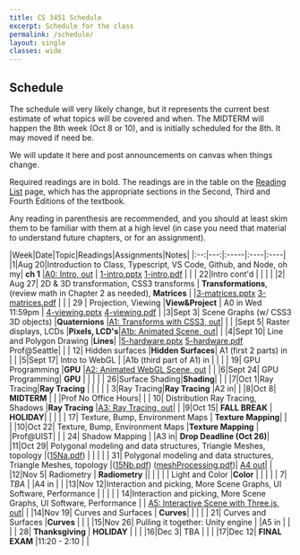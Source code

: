 ```yaml
---
title: CS 3451 Schedule
excerpt: Schedule for the class
permalink: /schedule/
layout: single
classes: wide
---
```


## Schedule

The schedule will very likely change, but it represents the current best estimate of what topics will be covered and when.  The MIDTERM will happen the 8th week (Oct 8 or 10), and is initially scheduled for the 8th.  It may moved if need be. 

We will update it here and post announcements on canvas when things change.

Required readings are in bold. The readings are in the table on the [Reading List](/readings/) page, which has the appropriate sections in the Second, Third and Fourth Editions of the textbook.

Any reading in parenthesis are recommended, and you should at least skim them to be familiar with them at a high level (in case you need that material to understand future chapters, or for an assignment).

|Week|Date|Topic|Readings|Assignments|Notes|
|:--:|---:|:-----|:----|:----|
|1|Aug 20|Introduction to Class, Typescript, VS Code, Github, and Node, oh my| **ch 1** |[A0: Intro, out](https://github.com/cs3451/f19-a0) | [1-intro.pptx](/assets/1-intro.pptx) [1-intro.pdf](/assets/1-intro.pdf) |
| | 22|Intro cont'd | |  | |
|2| Aug 27| 2D & 3D transformation, CSS3 transforms | **Transformations**, (review math in Chapter 2 as needed), **Matrices**  |  |[3-matrices.pptx](/assets/3-matrices.pptx) [3-matrices.pdf](/assets/3-matrices.pdf) |
| | 29 | Projection, Viewing |**View&Project** | A0 in Wed 11:59pm | [4-viewing.pptx](/assets/4-viewing.pptx) [4-viewing.pdf](/assets/4-viewing.pdf) |
|3|Sept 3| Scene Graphs (w/ CSS3 3D objects) |**Quaternions** |[A1: Transforms with CSS3, out](https://github.com/cs3451/f19-a1)| |
| |Sept 5| Raster displays, LCDs |**Pixels, LCD's**|[A1b: Animated Scene, out](https://github.com/cs3451/f19-a1b)| |
|4|Sept 10| Line and Polygon Drawing  |**Lines**|  |[5-hardware.pptx](/assets/5-hardware.pptx) [5-hardware.pdf](/assets/5-hardware.pdf)<br>Prof@Seattle|
| | 12| Hidden surfaces |**Hidden Surfaces**| A1 (first 2 parts) in | |
|5|Sept 17| Intro to WebGL | |A1b (third part of A1) in | |
| | 19| GPU Programming |**GPU**  |[A2: Animated WebGL Scene, out](hhttps://github.com/cs3451/f19-a2)  | |
|6|Sept 24| GPU Programming| **GPU** | | |
| | 26|Surface Shading|**Shading**| | |
|7|Oct 1|Ray Tracing|**Ray Tracing** | | |
| |  3|Ray Tracing|**Ray Tracing** |A2 in| |
|8|Oct 8|  **MIDTERM** | | |Prof No Office Hours|
| | 10| Distribution Ray Tracing, Shadows |**Ray Tracing** |[A3: Ray Tracing, out](https://github.com/cs3451/f19-a3)| |
|9|Oct 15| **FALL BREAK** | **HOLIDAY**|  | |
| | 17| Texture, Bump, Environment Maps | **Texture Mapping**| | |
|10|Oct 22| Texture, Bump, Environment Maps |**Texture Mapping** | |Prof@UIST|
| | 24| Shadow Mapping | |A3 in| **Drop Deadline (Oct 26)**|
|11|Oct 29| Polygonal modeling and data structures, Triangle Meshes, topology |([15Na.pdf](files/15Na.pdf)) | | |
| | 31| Polygonal modeling and data structures, Triangle Meshes, topology |([15Nb.pdf](files/15Nb.pdf)) ([meshProcessing.pdf](files/meshProcessing.ppt.pdf))| [A4 out](https://github.com/cs3451/f19-a4)| | 
|12|Nov 5| Radiometry | **Radiometry** || |
| | | Light and Color |**Color** | | |
| | 7|  _TBA_ |  |A4 in | |
|13|Nov 12|Interaction and picking, More Scene Graphs, UI Software, Performance | | |
| | 14|Interaction and picking, More Scene Graphs, UI Software, Performance | | [A5: Interactive Scene with Three.js, out](https://github.com/cs3451/f19-a5)| |
|14|Nov 19| Curves and Surfaces | **Curves**| | |
| | 21| Curves and Surfaces |**Curves** | | |
|15|Nov 26| Pulling it together: Unity engine | |A5 in | |
| | 28| **Thanksgiving** | **HOLIDAY** | | |
|16|Dec 3| TBA | | |
|17|Dec 12| **FINAL EXAM** |11:20 - 2:10 | |


